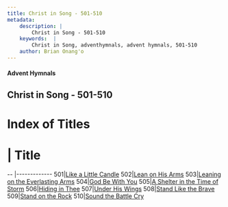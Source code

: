 ```yaml
---
title: Christ in Song - 501-510
metadata:
    description: |
        Christ in Song - 501-510
    keywords:  |
        Christ in Song, adventhymnals, advent hymnals, 501-510
    author: Brian Onang'o
---
```


#### Advent Hymnals
## Christ in Song - 501-510

# Index of Titles
# | Title                        
-- |-------------
501|[Like a Little Candle](/christ-in-song/501-600/501-510/Like-a-Little-Candle)
502|[Lean on His Arms](/christ-in-song/501-600/501-510/Lean-on-His-Arms)
503|[Leaning on the Everlasting Arms](/christ-in-song/501-600/501-510/Leaning-on-the-Everlasting-Arms)
504|[God Be With You](/christ-in-song/501-600/501-510/God-Be-With-You)
505|[A Shelter in the Time of Storm](/christ-in-song/501-600/501-510/A-Shelter-in-the-Time-of-Storm)
506|[Hiding in Thee](/christ-in-song/501-600/501-510/Hiding-in-Thee)
507|[Under His Wings](/christ-in-song/501-600/501-510/Under-His-Wings)
508|[Stand Like the Brave](/christ-in-song/501-600/501-510/Stand-Like-the-Brave)
509|[Stand on the Rock](/christ-in-song/501-600/501-510/Stand-on-the-Rock)
510|[Sound the Battle Cry](/christ-in-song/501-600/501-510/Sound-the-Battle-Cry)